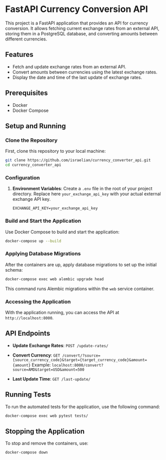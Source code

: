 # FastAPI Currency Conversion API

This project is a FastAPI application that provides an API for currency conversion. It allows fetching current exchange rates from an external API, storing them in a PostgreSQL database, and converting amounts between different currencies.

## Features

- Fetch and update exchange rates from an external API.
- Convert amounts between currencies using the latest exchange rates.
- Display the date and time of the last update of exchange rates.

## Prerequisites

- Docker
- Docker Compose

## Setup and Running

### Clone the Repository

First, clone this repository to your local machine:
```bash
git clone https://github.com/israelian/currency_converter_api.git
cd currency_converter_api
```

### Configuration

1. **Environment Variables**: Create a `.env` file in the root of your project directory. Replace here `your_exchange_api_key` with your actual external exchange API key.

   ```dotenv
   EXCHANGE_API_KEY=your_exchange_api_key
   ```

### Build and Start the Application

Use Docker Compose to build and start the application:

```bash
docker-compose up --build
```

### Applying Database Migrations

After the containers are up, apply database migrations to set up the initial schema:

```bash
docker-compose exec web alembic upgrade head
```

This command runs Alembic migrations within the `web` service container.

### Accessing the Application

With the application running, you can access the API at `http://localhost:8000`.

## API Endpoints

- **Update Exchange Rates**: `POST /update-rates/`

- **Convert Currency**: `GET /convert/?source={source_currency_code}&target={target_currency_code}&amount={amount}`
Example: `localhost:8000/convert?source=AMD&target=USD&amount=500`

- **Last Update Time**: `GET /last-update/`

## Running Tests

To run the automated tests for the application, use the following command:

```bash
docker-compose exec web pytest tests/
```

## Stopping the Application

To stop and remove the containers, use:

```bash
docker-compose down
```
